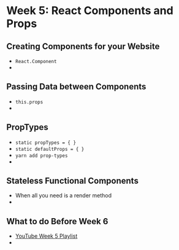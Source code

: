 # Week 5: React Components and Props

## Creating Components for your Website

- `React.Component`
- 


## Passing Data between Components

- `this.props`
- 

## PropTypes

- `static propTypes = { }`
- `static defaultProps = { }`
- `yarn add prop-types`
- 

## Stateless Functional Components

- When all you need is a render method
- 

## What to do Before Week 6

- [YouTube Week 5 Playlist](https://www.youtube.com/playlist?list=PLyuRouwmQCjkUjgXkd-GHwsZdqtJYsahS)
- 
